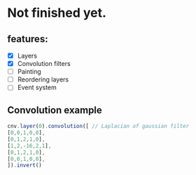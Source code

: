 # Not finished yet.
## features:
- [x] Layers
- [x] Convolution filters
- [ ] Painting
- [ ] Reordering layers
- [ ] Event system
## Convolution example
```javascript
cnv.layer(0).convolution([ // Laplacian of gaussian filter
[0,0,1,0,0],
[0,1,2,1,0],
[1,2,-16,2,1],
[0,1,2,1,0],
[0,0,1,0,0],
]).invert()
```